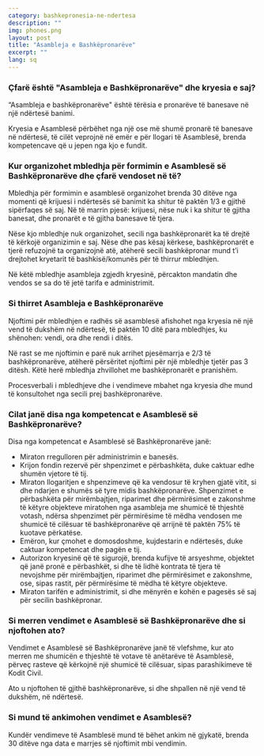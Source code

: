 ```yaml
---
category: bashkepronesia-ne-ndertesa
description: ""
img: phones.png
layout: post
title: "Asambleja e Bashkëpronarëve"
excerpt: ""
lang: sq
---
```

<script>
var data = { topics: [
  {
    title: "Asambleja e Bashkëpronarëve",
    text: function(){ return $("#part1").html(); }
  },
  {
    title: "Mbledhja Asamblese së Bashkëpronarëve",
    text: function(){ return $("#part2").html(); }
  },
  {
    title: "Thirrja e Asamblesë së Bashkëpronarëve",
    text: function(){ return $("#part3").html(); }
  },
  {
    title: "Kompetencat e Asamblesë së Bashkëpronarëve",
    text: function(){ return $("#part4").html(); }
  },
  {
    title: "Vendimet e Asamblesë së Bashkëpronarëve",
    text: function(){ return $("#part5").html(); }
  }
]};
</script>

<div id="part1" class="hidden">
<h3>Çfarë është "Asambleja e Bashkëpronarëve" dhe kryesia e saj?</h3>
<p>“Asambleja e bashkëpronarëve" është tërësia e pronarëve të banesave në një ndërtesë banimi.</p>
<p>Kryesia e Asamblesë përbëhet nga një ose më shumë pronarë të banesave në ndërtesë, të cilët veprojnë në emër e për llogari të Asamblesë, brenda kompetencave që u jepen nga kjo e fundit.</p>
</div>

<div id="part2" class="hidden">
<h3>Kur organizohet mbledhja për formimin e Asamblesë së Bashkëpronarëve dhe çfarë vendoset në të?</h3>
<p>Mbledhja për formimin e asamblesë organizohet brenda 30 ditëve nga momenti që krijuesi i ndërtesës së banimit ka shitur të paktën 1/3 e gjithë sipërfaqes së saj. Në të marrin pjesë: krijuesi, nëse nuk i ka shitur të gjitha banesat, dhe pronarët e të gjitha banesave të tjera.</p>
<p>Nëse kjo mbledhje nuk organizohet, secili nga bashkëpronarët ka të drejtë të kërkojë organizimin e saj. Nëse dhe pas kësaj kërkese, bashkëpronarët e tjerë refuzojnë ta organizojnë atë, atëherë secili bashkëpronar mund t’i drejtohet kryetarit të bashkisë/komunës për të thirrur mbledhjen.</p>
<p>Në këtë mbledhje asambleja zgjedh kryesinë, përcakton mandatin dhe vendos se sa do të jetë tarifa e administrimit.</p>
</div>

<div id="part3" class="hidden">
<h3>Si thirret Asambleja e Bashkëpronarëve</h3>
<p>Njoftimi për mbledhjen e radhës së asamblesë afishohet nga kryesia në një vend të dukshëm në ndërtesë, të paktën 10 ditë para mbledhjes, ku shënohen: vendi, ora dhe rendi i ditës.</p>
<p>Në rast se me njoftimin e parë nuk arrihet pjesëmarrja e 2/3 të bashkëpronarëve, atëherë përsëritet njoftimi për një mbledhje tjetër pas 3 ditësh. Këtë herë mbledhja zhvillohet me bashkëpronarët e pranishëm.</p>
<p>Procesverbali i mbledhjeve dhe i vendimeve mbahet nga kryesia dhe mund të konsultohet nga secili prej bashkëpronarëve.</p>
</div>

<div id="part4" class="hidden">
<h3>Cilat janë disa nga kompetencat e Asamblesë së Bashkëpronarëve?</h3>
Disa nga kompetencat e Asamblesë së Bashkëpronarëve janë:
<ul>
<li>Miraton rregulloren për administrimin e banesës.</li>
<li>Krijon fondin rezervë për shpenzimet e përbashkëta, duke caktuar edhe shumën vjetore të tij.</li>
<li>Miraton llogaritjen e shpenzimeve që ka vendosur të kryhen gjatë vitit, si dhe ndarjen e shumës së tyre midis bashkëpronarëve.
Shpenzimet e përbashkëta për mirëmbajtjen, riparimet dhe përmirësimet e zakonshme të këtyre objekteve miratohen nga asambleja me shumicë të thjeshtë votash, ndërsa shpenzimet për përmirësime të mëdha vendosen me shumicë të cilësuar të bashkëpronarëve që arrijnë të paktën 75% të kuotave përkatëse.
<li>Emëron, kur çmohet e domosdoshme, kujdestarin e ndërtesës, duke caktuar kompetencat dhe pagën e tij.</li>
<li>Autorizon kryesinë që të sigurojë, brenda kufijve të arsyeshme, objektet që janë pronë e përbashkët, si dhe të lidhë kontrata të tjera të nevojshme për mirëmbajtjen, riparimet dhe përmirësimet e zakonshme, ose, sipas rastit, për përmirësime të mëdha të këtyre objekteve.</li>
<li>Miraton tarifën e administrimit, si dhe mënyrën e kohën e pagesës së saj për secilin bashkëpronar.</li>
</ul>
</div>

<div id="part5" class="hidden">
<h3>Si merren vendimet e Asamblesë së Bashkëpronarëve dhe si njoftohen ato?</h3>
<p>Vendimet e Asamblesë së Bashkëpronarëve janë të vlefshme, kur ato merren me shumicën e thjeshtë të votave të anëtarëve të Asamblesë, përveç rasteve që kërkojnë një shumicë të cilësuar, sipas parashikimeve të Kodit Civil.</p>
<p>Ato u njoftohen të gjithë bashkëpronarëve, si dhe shpallen në një vend të dukshëm, në ndërtesë.</p>
<h3>Si mund të ankimohen vendimet e Asamblesë?</h3>
Kundër vendimeve të Asamblesë mund të bëhet ankim në gjykatë, brenda 30 ditëve nga data e marrjes së njoftimit mbi vendimin.
</div>

<div class="post-content"></div>
